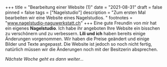 +++
title = "Bearbeitung einer Website (1)"
date = "2021-08-31"
draft = false
pinned = false
tags = ["Nagelstudio"]
description = "Zum ersten Mal bearbeiten wir eine Website eines Nagelstudios. "
footnotes = "www.nagelstudio-naguwerkstatt.ch"
+++
Eine gute Freundin von mir hat ein eigenes **Nagelstudio**. Ich habe ihr angeboten Ihre Website ein bisschen zu verschönern und zu verbessern. **Lili und ich** haben bereits einige Änderungen vorgenommen. Wir haben die Preise geändert und einige Bilder und Texte angepasst. Die Website ist jedoch so noch nicht fertig, natürlich müssen wir die Änderungen noch mit der Besitzerin absprechen. 

*Nächste Woche geht es dann weiter...*